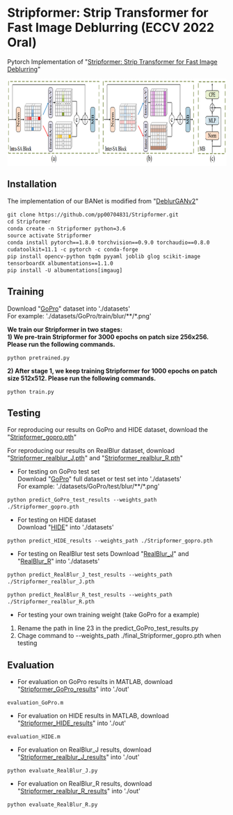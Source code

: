 # Stripformer: Strip Transformer for Fast Image Deblurring (ECCV 2022 Oral)
Pytorch Implementation of "[Stripformer: Strip Transformer for Fast Image Deblurring](https://arxiv.org/abs/2204.04627)"

<img src="./Figure/Intra_Inter.PNG" width = "800" height = "200" div align=center />

## Installation
The implementation of our BANet is modified from "[DeblurGANv2](https://github.com/VITA-Group/DeblurGANv2)"
```
git clone https://github.com/pp00704831/Stripformer.git
cd Stripformer
conda create -n Stripformer python=3.6
source activate Stripformer
conda install pytorch==1.8.0 torchvision==0.9.0 torchaudio==0.8.0 cudatoolkit=11.1 -c pytorch -c conda-forge
pip install opencv-python tqdm pyyaml joblib glog scikit-image tensorboardX albumentations==1.1.0
pip install -U albumentations[imgaug]
```


## Training
Download "[GoPro](https://drive.google.com/drive/folders/1BdV2l7A5MRXLWszGonMxR88eV27geb_n?usp=sharing)" dataset into './datasets' </br>
For example: './datasets/GoPro/train/blur/\*\*/\*.png'

**We train our Stripformer in two stages:** </br>
**1) We pre-train Stripformer for 3000 epochs on patch size 256x256. Please run the following commands.** </br>
```
python pretrained.py
```

**2) After stage 1, we keep training Stripformer for 1000 epochs on patch size 512x512. Please run the following commands.** </br>
```
python train.py
```

## Testing
For reproducing our results on GoPro and HIDE dataset, download the "[Stripformer_gopro.pth](https://drive.google.com/drive/folders/1YcIwqlgWQw_dhy_h0fqZlnKGptq1eVjZ?usp=sharing)"

For reproducing our results on RealBlur dataset, download "[Stripformer_realblur_J.pth](https://drive.google.com/drive/folders/1YcIwqlgWQw_dhy_h0fqZlnKGptq1eVjZ?usp=sharing)" and "[Stripformer_realblur_R.pth](https://drive.google.com/drive/folders/1YcIwqlgWQw_dhy_h0fqZlnKGptq1eVjZ?usp=sharing)"

* For testing on GoPro test set </br>
Download "[GoPro](https://drive.google.com/drive/folders/1BdV2l7A5MRXLWszGonMxR88eV27geb_n?usp=sharing)" full dataset or test set into './datasets' </br>
For example: './datasets/GoPro/test/blur/\*\*/\*.png'
```
python predict_GoPro_test_results --weights_path ./Stripformer_gopro.pth 
```
* For testing on HIDE dataset </br>
Download "[HIDE](https://drive.google.com/drive/folders/1BdV2l7A5MRXLWszGonMxR88eV27geb_n?usp=sharing)" into './datasets' </br>
```
python predict_HIDE_results --weights_path ./Stripformer_gopro.pth 
```
* For testing on RealBlur test sets
Download "[RealBlur_J](https://drive.google.com/drive/folders/1BdV2l7A5MRXLWszGonMxR88eV27geb_n?usp=sharing)" and "[RealBlur_R](https://drive.google.com/drive/folders/1BdV2l7A5MRXLWszGonMxR88eV27geb_n?usp=sharing)" into './datasets' </br>
```
python predict_RealBlur_J_test_results --weights_path ./Stripformer_realblur_J.pth 
```
```
python predict_RealBlur_R_test_results --weights_path ./Stripformer_realblur_R.pth 
```

* For testing your own training weight (take GoPro for a example) 
1) Rename the path in line 23 in the predict_GoPro_test_results.py </br>
2) Chage command to --weights_path ./final_Stripformer_gopro.pth when testing

## Evaluation
* For evaluation on GoPro results in MATLAB, download "[Stripformer_GoPro_results](https://drive.google.com/drive/folders/19uXbEEHojEwC29_jL8Gkd1jknc8kiRcR?usp=sharing)" into './out'
```
evaluation_GoPro.m
```
* For evaluation on HIDE results in MATLAB, download "[Stripformer_HIDE_results](https://drive.google.com/drive/folders/19uXbEEHojEwC29_jL8Gkd1jknc8kiRcR?usp=sharing)" into './out'
```
evaluation_HIDE.m
```
* For evaluation on RealBlur_J results, download "[Stripformer_realblur_J_results](https://drive.google.com/drive/folders/19uXbEEHojEwC29_jL8Gkd1jknc8kiRcR?usp=sharing)" into './out'
```
python evaluate_RealBlur_J.py
```
* For evaluation on RealBlur_R results, download "[Stripformer_realblur_R_results](https://drive.google.com/drive/folders/1AlGIJZBsTzH5jdcouHlHIUx_vZgE6EMC?usp=sharing)" into './out'
```
python evaluate_RealBlur_R.py
```
